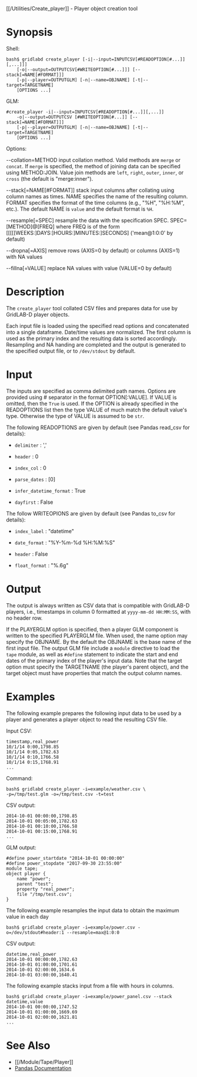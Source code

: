 [[/Utilities/Create_player]] - Player object creation tool

# Synopsis

Shell:

    bash$ gridlabd create_player [-i|--input=INPUTCSV[#READOPTION[#...]][,...]]]
        [-o|--output=OUTPUTCSV[#WRITEOPTION[#...]]] [--stack[=NAME[#FORMAT]]] 
        [-p|--player=OUTPUTGLM] [-n|--name=OBJNAME] [-t|--target=TARGETNAME]
        [OPTIONS ...]

GLM:

    #create_player -i|--input=INPUTCSV[#READOPTION[#...]][,...]]
        -o|--output=OUTPUTCSV [#WRITEOPTION[#...]] [--stack[=NAME[#FORMAT]]] 
        [-p|--player=OUTPUTGLM] [-n|--name=OBJNAME] [-t|--target=TARGETNAME]
        [OPTIONS ...]

Options:

--collation=METHOD  input collation method. Valid methods are `merge`
                    or `concat`. If `merge` is specified, the method
                    of joining data can be specified using METHOD:JOIN.
                    Value join methods are `left`, `right`, `outer`,
                    `inner`, or `cross` (the default is "merge:inner").

--stack[=NAME[#FORMAT]] 
                    stack input columns after collating using column names
                    as times. NAME specifies the name of the resulting
                    column. FORMAT specifies the format of the time
                    columns (e.g., "%H", "%H:%M", etc.). The default NAME
                    is `value` and the default format is `%H`.

--resample[=SPEC]   resample the data with the specification SPEC.
                    SPEC=[METHOD]@[FREQ] where FREQ is of the form
                    [[[[[WEEKS:]DAYS:]HOURS:]MINUTES:]SECONDS]
                    ('mean@1:0:0' by default)

--dropna[=AXIS]     remove rows (AXIS=0 by default) or columns
                    (AXIS=1) with NA values

--fillna[=VALUE]    replace NA values with value (VALUE=0 by default)

# Description

The `create_player` tool collated CSV files and prepares data for use by
GridLAB-D player objects.

Each input file is loaded using the specified read options and concatenated
into a single dataframe.  Date/time values are normalized. The first column
is used as the primary index and the resulting data is sorted accordingly.
Resampling and NA handing are completed and the output is generated to the
specified output file, or to `/dev/stdout` by default.

# Input

The inputs are specified as comma delimited path names. Options are provided
using # separator in the format OPTION[:VALUE].  If VALUE is omitted, then
the `True` is used.  If the OPTION is already specified in the READOPTIONS
list then the type VALUE of much match the default value's type.  Otherwise
the type of VALUE is assumed to be `str`.

The following READOPTIONS are given by default (see Pandas read_csv for
details):

   - `delimiter` : ','

   - `header` : 0
    
   - `index_col` : 0
    
   - `parse_dates` : [0]

   - `infer_datetime_format` : True
    
   - `dayfirst` : False

The follow WRITEOPIONS are given by default (see Pandas to_csv for details):

   - `index_label` : "datetime"

   - `date_format` : "%Y-%m-%d %H:%M:%S"

   - `header` : False

   - `float_format` : "%.6g"
    
# Output

The output is always written as CSV data that is compatible with GridLAB-D
players, i.e., timestamps in column 0 formatted at `yyyy-mm-dd HH:MM:SS`,
with no header row.

If the PLAYERGLM option is specified, then a player GLM component is written
to the specified PLAYERGLM file.  When used, the name option may specify the
OBJNAME. By the default the OBJNAME is the base name of the first input file.
The output GLM file include a `module` directive to load the `tape` module,
as well as `#define` statement to indicate the start and end dates of the
primary index of the player's input data. Note that the target option must
specify the TARGETNAME (the player's parent object), and the target object
must have properties that match the output column names.

# Examples

The following example prepares the following input data to be used by a player
and generates a player object to read the resulting CSV file.

Input CSV:

    timestamp,real_power
    10/1/14 0:00,1798.85
    10/1/14 0:05,1782.63
    10/1/14 0:10,1766.58
    10/1/14 0:15,1768.91
    ...

Command:

    bash$ gridlabd create_player -i=example/weather.csv \
    -p=/tmp/test.glm -o=/tmp/test.csv -t=test 

CSV output:

    2014-10-01 00:00:00,1798.85
    2014-10-01 00:05:00,1782.63
    2014-10-01 00:10:00,1766.58
    2014-10-01 00:15:00,1768.91
    ...

GLM output:

    #define power_startdate "2014-10-01 00:00:00"
    #define power_stopdate "2017-09-30 23:55:00"
    module tape;
    object player {
        name "power";
        parent "test";
        property "real_power";
        file "/tmp/test.csv";
    }

The following example resamples the input data to obtain the maximum value
in each day

    bash$ gridlabd create_player -i=example/power.csv -o=/dev/stdout#header:1 --resample=max@1:0:0 

CSV output:

    datetime,real_power
    2014-10-01 00:00:00,1782.63
    2014-10-01 01:00:00,1701.61
    2014-10-01 02:00:00,1634.6
    2014-10-01 03:00:00,1640.41

The following example stacks input from a file with hours in columns.

    bash$ gridlabd create_player -i=example/power_panel.csv --stack
    datetime,value
    2014-10-01 00:00:00,1747.52
    2014-10-01 01:00:00,1669.69
    2014-10-01 02:00:00,1621.81
    ...

# See Also

* [[/Module/Tape/Player]]
* [Pandas Documentation](https://pandas.pydata.org/docs/reference/)
